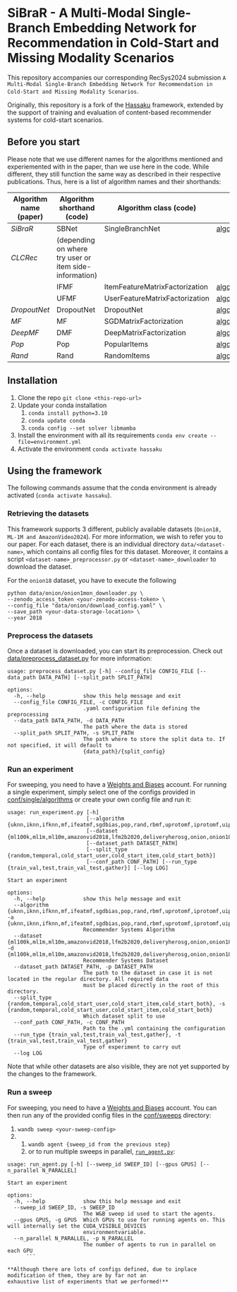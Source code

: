 # SiBraR - A Multi-Modal Single-Branch Embedding Network for Recommendation in Cold-Start and Missing Modality Scenarios

This repository accompanies our corresponding RecSys2024 submission
`A Multi-Modal Single-Branch Embedding Network for Recommendation in Cold-Start and Missing Modality Scenarios`.

Originally, this repository is a fork of the [Hassaku](https://github.com/karapostK/hassaku) framework, extended by the
support of training and evaluation of content-based recommender systems for cold-start scenarios.

## Before you start
Please note that we use different names for the algorithms mentioned and experiemented with in the paper, than we use here in the code. While different, they still function the same way as described in their respective publications. Thus, here is a list of algorithm names and their shorthands:

| Algorithm name (paper) | Algorithm shorthand (code) | Algorithm class (code) | Source file |
|----------------|-------------------------------------------------------|--------------------------------|--------------------------|
| $SiBraR$       | SBNet                                                 | SingleBranchNet                | [algorithms/sgd_alg.py](algorithms/sgd_alg.py)    |
| $CLCRec$       | (depending on where try user or item side-information) |                                |                          |
|                | IFMF                                                  | ItemFeatureMatrixFactorization | [algorithms/sgd_alg.py](algorithms/sgd_alg.py) |
|                | UFMF                                                  | UserFeatureMatrixFactorization | [algorithms/sgd_alg.py](algorithms/sgd_alg.py) |
| $DropoutNet$   | DropoutNet                                            | DropoutNet                     | [algorithms/sgd_alg.py](algorithms/sgd_alg.py) |
| $MF$           | MF                                                    | SGDMatrixFactorization         | [algorithms/sgd_alg.py](algorithms/sgd_alg.py) |
| $DeepMF$       | DMF                                                   | DeepMatrixFactorization        | [algorithms/sgd_alg.py](algorithms/sgd_alg.py) |
| $Pop$          | Pop                                                   | PopularItems                   | [algorithms/naive_algs.py](algorithms/naive_algs.py) |
| $Rand$         | Rand                                                  | RandomItems                    | [algorithms/naive_algs.py](algorithms/naive_algs.py) |

## Installation
1) Clone the repo `git clone <this-repo-url>`
2) Update your conda installation
   1) `conda install python=3.10`
   2) `conda update conda`
   3) `conda config --set solver libmamba`
3) Install the environment with all its requirements `conda env create --file=environment.yml`
4) Activate the environment `conda activate hassaku`

## Using the framework
The following commands assume that the conda environment is already activated (`conda activate hassaku`).

### Retrieving the datasets
This framework supports 3 different, publicly available datasets (`Onion18, ML-1M and AmazonVideo2024`). 
For more information, we wish to refer you to our paper. For each dataset, there is an individual 
directory `data/<dataset-name>`, which contains all config files for this dataset. 
Moreover, it contains a script `<dataset-name>_preprocessor.py` or `<dataset-name>_downloader` to download 
the dataset.

For the `onion18` dataset, you have to execute the following
```
python data/onion/onion1mon_downloader.py \
--zenodo_access_token <your-zenodo-access-token> \ 
--config_file "data/onion/download_config.yaml" \
--save_path <your-data-storage-location> \
--year 2018
```

### Preprocess the datasets
Once a dataset is downloaded, you can start its preprocession. Check out 
[data/preprocess_dataset.py](data/preprocess_dataset.py) for more information:
```
usage: preprocess_dataset.py [-h] --config_file CONFIG_FILE [--data_path DATA_PATH] [--split_path SPLIT_PATH]

options:
  -h, --help            show this help message and exit
  --config_file CONFIG_FILE, -c CONFIG_FILE
                        .yaml configuration file defining the preprocessing
  --data_path DATA_PATH, -d DATA_PATH
                        The path where the data is stored
  --split_path SPLIT_PATH, -s SPLIT_PATH
                        The path where to store the split data to. If not specified, it will default to
                        {data_path}/{split_config}
```

### Run an experiment
For sweeping, you need to have a [Weights and Biases](https://wandb.ai/) account. 
For running a single experiment, simply select one of the configs provided 
in [conf/single/algorithms](conf/single/algorithms) or create your own config file and run it:

```
usage: run_experiment.py [-h]
                         [--algorithm {uknn,iknn,ifknn,mf,ifeatmf,sgdbias,pop,rand,rbmf,uprotomf,iprotomf,uiprotomf,acf,svd,als,p3alpha,ease,slim,uprotomfs,iprotomfs,uiprotomfs,ecf,dmf,dropoutnet,sbnet,ufeatmf}]
                         [--dataset {ml100k,ml1m,ml10m,amazonvid2018,lfm2b2020,deliveryherosg,onion,onion18,onion18g,kuai,amazonvid2024}]
                         [--dataset_path DATASET_PATH]
                         [--split_type {random,temporal,cold_start_user,cold_start_item,cold_start_both}]
                         [--conf_path CONF_PATH] [--run_type {train_val,test,train_val_test,gather}] [--log LOG]

Start an experiment

options:
  -h, --help            show this help message and exit
  --algorithm {uknn,iknn,ifknn,mf,ifeatmf,sgdbias,pop,rand,rbmf,uprotomf,iprotomf,uiprotomf,acf,svd,als,p3alpha,ease,slim,uprotomfs,iprotomfs,uiprotomfs,ecf,dmf,dropoutnet,sbnet,ufeatmf}, -a {uknn,iknn,ifknn,mf,ifeatmf,sgdbias,pop,rand,rbmf,uprotomf,iprotomf,uiprotomf,acf,svd,als,p3alpha,ease,slim,uprotomfs,iprotomfs,uiprotomfs,ecf,dmf,dropoutnet,sbnet,ufeatmf}
                        Recommender Systems Algorithm
  --dataset {ml100k,ml1m,ml10m,amazonvid2018,lfm2b2020,deliveryherosg,onion,onion18,onion18g,kuai,amazonvid2024}, -d {ml100k,ml1m,ml10m,amazonvid2018,lfm2b2020,deliveryherosg,onion,onion18,onion18g,kuai,amazonvid2024}
                        Recommender Systems Dataset
  --dataset_path DATASET_PATH, -p DATASET_PATH
                        The path to the dataset in case it is not located in the regular directory. All required data
                        must be placed directly in the root of this directory.
  --split_type {random,temporal,cold_start_user,cold_start_item,cold_start_both}, -s {random,temporal,cold_start_user,cold_start_item,cold_start_both}
                        Which dataset split to use
  --conf_path CONF_PATH, -c CONF_PATH
                        Path to the .yml containing the configuration
  --run_type {train_val,test,train_val_test,gather}, -t {train_val,test,train_val_test,gather}
                        Type of experiment to carry out
  --log LOG
```
Note that while other datasets are also visible, they are not yet supported by the changes to the framework.  

### Run a sweep
For sweeping, you need to have a [Weights and Biases](https://wandb.ai/) account. You can then run any of
the provided config files in the [conf/sweeps](conf/sweeps) directory:
1) `wandb sweep <your-sweep-config>`
2) 
   1) `wandb agent {sweep_id from the previous step}`
   2) or to run multiple sweeps in parallel, [`run_agent.py`](run_agent.py):
```
usage: run_agent.py [-h] [--sweep_id SWEEP_ID] [--gpus GPUS] [--n_parallel N_PARALLEL]

Start an experiment

options:
  -h, --help            show this help message and exit
  --sweep_id SWEEP_ID, -s SWEEP_ID
                        The W&B sweep id used to start the agents.
  --gpus GPUS, -g GPUS  Which GPUs to use for running agents on. This will internally set the CUDA_VISIBLE_DEVICES
                        environmentvariable.
  --n_parallel N_PARALLEL, -p N_PARALLEL
                        The number of agents to run in parallel on each GPU
      ```

**Although there are lots of configs defined, due to inplace modification of them, they are by far not an 
exhaustive list of experiments that we performed!**